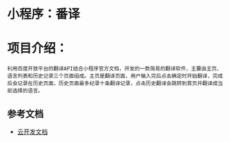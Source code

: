 # 小程序：番译

# 项目介绍：

    利用百度开放平台的翻译API结合小程序官方文档，开发的一款简易的翻译软件，主要由主页、语言列表和历史记录三个页面组成。主页是翻译页面，用户输入完后点击确定时开始翻译，完成后会记录在历史页面，历史页面最多纪录十条翻译记录，点击历史翻译会跳转到首页并翻译成当前选择的语言。


## 参考文档

- [云开发文档](https://developers.weixin.qq.com/miniprogram/dev/wxcloud/basis/getting-started.html)

